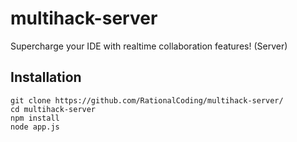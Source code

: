 # multihack-server
Supercharge your IDE with realtime collaboration features! (Server)

## Installation
```
git clone https://github.com/RationalCoding/multihack-server/
cd multihack-server
npm install
node app.js
```

